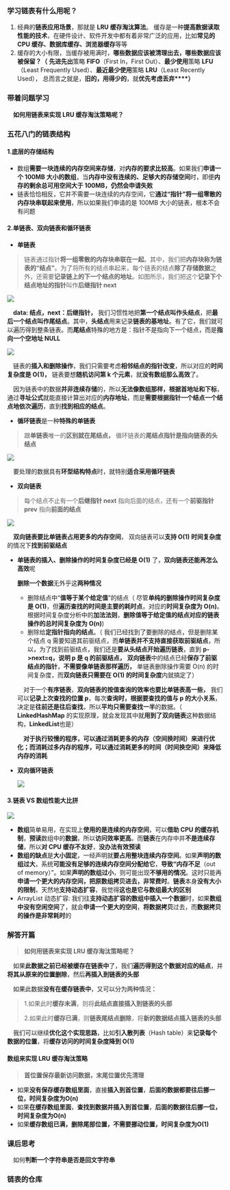 ### 学习链表有什么用呢？

1. 经典的**链表应用场景**，那就是 **LRU 缓存淘汰算法**。 缓存是一种**提高数据读取性能的技术**，在硬件设计、软件开发中都有着非常广泛的应用，比如**常见的 CPU 缓存、数据库缓存、浏览器缓存**等等
2. 缓存的大小有限，当缓存被用满时，**哪些数据应该被清理出去，哪些数据应该被保留？（** **先进先出**策略 **FIFO**（First In，First Out）、**最少使用**策略 **LFU**（Least Frequently Used）、**最近最少使用**策略 **LRU**（Least Recently Used）， 总而言之就是，**旧的，用得少的**，就**优先考虑丢弃****）**

### 带着问题学习

&emsp;**如何用链表来实现 LRU 缓存淘汰策略呢？**

### 五花八门的链表结构

#### 1.**底层的存储结构**

- 数组**需要一块连续的内存空间来存储**，对**内存的要求比较高**。如果我们**申请一个 100MB 大小的数组**，当**内存中没有连续的、足够大的存储空间**时，即便**内存的剩余总可用空间大于 100MB，仍然会申请失败**
- 链表恰恰相反，它并不需要一块连续的内存空间，它**通过“指针”将一组零散的内存块串联起来使用**，所以如果我们申请的是 100MB 大小的链表，根本不会有问题

#### 2.**单链表、双向链表和循环链表**

- **单链表**

> 链表通过指针**将一组零散的内存块串联在一起**。其中，我们把**内存块称为链表的“结点”**。为了将所有的结点串起来，每个链表的结点**除了存储数据**之外，还需要**记录链上的下一个结点的地址**。如图所示，我们把这个**记录下个结点地址的指针**叫作**后继指针 next**

![](https://ae01.alicdn.com/kf/Ud765516614564686874cda4bef54d86fA.jpg)

&emsp;**data: 结点，next：后继指针，** 我们习惯性地把**第一个结点叫作头结点**，把**最后一个结点叫作尾结点**。其中，**头结点**用来记录**链表的基地址**。有了它，我们就可以遍历得到整条链表。而**尾结点**特殊的地方是：指针不是指向下一个结点，而是**指向一个空地址 NULL**

![](https://ae01.alicdn.com/kf/U06a0de88b09949a09acdf7c4474033aea.jpg)

&emsp;链表的**插入和删除操作**，我们只需要考虑**相邻结点的指针改变**，所以对应的**时间复杂度是 O(1)，** 链表要想**随机访问第 k 个元素**，就**没有数组那么高效**了。 

&emsp;因为链表中的数据**并非连续存储**的，所以**无法像数组那样，根据首地址和下标**，通过**寻址公式**就能直接计算出对应的**内存地址**，而是**需要根据指针一个结点一个结点地依次遍历**，直到**找到相应的结点**。

- **循环链表**是一种**特殊的单链表**

> 跟**单链表**唯一的**区别就在尾结点，** 循环链表的**尾结点指针是指向链表的头结点**

![](https://ae01.alicdn.com/kf/Uee3102ad2b1c47b08902cb381ab15464f.jpg)

&emsp;要处理的数据具有**环型结构特点**时，就特别**适合采用循环链表**

- **双向链表**

> 每个结点不止有一个**后继指针 next** 指向后面的结点，还有一个**前驱指针 prev** 指向**前面的结点**

![](https://ae01.alicdn.com/kf/Ue0c426118bf24803b7134a3c564802b1P.jpg)

&emsp;**双向链表要比单链表占用更多的内存空间**， 双向链表可以**支持 O(1) 时间复杂度**的情况下**找到前驱结点**

- **单链表的插入、删除操作的时间复杂度已经是 O(1)** 了，**双向链表还能再怎么高效**呢

  **删除一个数据**无外乎这**两种情况**

  - 删除结点中“**值等于某个给定值**”的结点（ 尽管**单纯的删除操作时间复杂度是 O(1)**，但**遍历查找的时间是主要的耗时点**，对应的**时间复杂度为 O(n)**。根据时间复杂度分析中的**加法法则**，**删除值等于给定值的结点对应的链表操作的总时间复杂度为 O(n)**)
  - 删除给**定指针指向的结点**。（ 我们已经找到了要删除的结点，但是删除某个结点 q 需要知道其前驱结点，而**单链表并不支持直接获取前驱结点**，所以，为了找到前驱结点，我们还是**要从头结点开始遍历链表**，直到 **p->next=q，说明 p 是 q 的前驱结点，** **双向链表**中的结点已经**保存了前驱结点的指针**，**不需要像单链表那样遍历，** 单链表删除操作需要 O(n) 的时间复杂度，而**双向链表只需要在 O(1) 的时间复杂度**内就搞定了）

  &emsp;对于一个**有序链表**，**双向链表的按值查询的效率也要比单链表高一些，** 我们可以**记录上次查找的位置 p**，每次**查询时，根据要查找的值与 p 的大小关系**，决定是**往前还是往后查找**，所以**平均只需要查找一半**的数据。（ **LinkedHashMap** 的实现原理，就会发现其中就**用到了双向链表**这种数据结构，**LinkedList**也是）
  
  &emsp;**对于执行较慢的程序，可以通过消耗更多的内存（空间换时间）来进行优化；而消耗过多内存的程序，可以通过消耗更多的时间（时间换空间）来降低内存的消耗**

- **双向循环链表**

  ![](https://ae01.alicdn.com/kf/U79cbff2523084cceaa0629ee13558729K.jpg)

#### 3.**链表 VS 数组性能大比拼**

![](https://ae01.alicdn.com/kf/U167f4084d82d486392396a900896cd26F.jpg)

- **数组**简单易用，在实现上**使用的是连续的内存空间**，可以**借助 CPU 的缓存机制**，**预读**数组中的**数据**，所以**访问效率更高**。而**链表**在内存中并**不是连续存储**，所以**对 CPU 缓存不友好**，**没办法有效预读**
- **数组的缺点**是**大小固定**，一经声明就**要占用整块连续内存空间**。如果**声明的数组过大**，系统**可能没有足够的连续内存空间分配给它**，**导致“内存不足**（out of memory）”。如果**声明的数组过小**，则可能出现**不够用的情况**。这时只能再**申请一个更大的内存空间，把原数组拷贝进去，非常费时**。**链表**本身**没有大小的限制**，天然地**支持动态扩容**，我觉得**这也是它与数组最大的区别**
- ArrayList 动态扩容: 我们往**支持动态扩容的数组中插入一个数据**时，如果**数组中没有空闲空间**了，就会**申请一个更大的空间**，**将数据拷贝**过去，而**数据拷贝的操作是非常耗时**的

### 解答开篇

> **如何用链表来实现 LRU 缓存淘汰策略呢？**

&emsp;如果**此数据之前已经被缓存在链表中**了，我们**遍历得到这个数据对应的结点**，并**将其从原来的位置删除**，然后**再插入到链表的头部**

&emsp;如果此数据**没有在缓存链表中**，又可以分为两种情况：

> 1.如果此时**缓存未满**，则将**此结点直接插入到链表的头部**
>
> 2.如果此时**缓存已满**，则**链表尾结点删除**，将**新的数据结点插入链表的头部**

&emsp;我们可以继续**优化这个实现思路**，比如**引入散列表**（Hash table）来**记录每个数据的位置**，将**缓存访问的时间复杂度降到 O(1)**

#### 数组来实现 LRU 缓存淘汰策略

> **首位置保存最新访问数据，末尾位置优先清理**

- 如果**没有保存缓存数组里面**，直接**插入到首位置**，**后面的数据都要往后挪一位，时间复杂度为O(n)**
- 如果**在缓存数组里面**，**查找到数据并插入到首位置**，**后面的数据往后挪一位，时间复杂度为O(n)**
- 如果**缓存数组已满，删除尾部位置，不需要挪动位置，时间复杂度为O(1)**

### **课后思考**

&emsp;如何**判断一个字符串是否是回文字符串**

### 链表的仓库

[仓库]:https://github.com/Jakexsc/Algorithm/tree/master/src/com/xsc/linkedstudy
